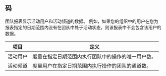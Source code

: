 ## <a name="definitions"></a>码

团队报表显示活动用户和活动频道的数据。 例如，如果您的组织中的用户在您为报表指定的日期范围内没有在团队中处于活动状态，则该报表中不会包含该用户的数据。

|项目  |定义  |
|---------|---------|
|活动用户     |度量在指定日期范围内执行团队中的操作的唯一用户数。    |
|活动频道    |度量用户在指定日期范围内执行操作的团队的通道数。           |
